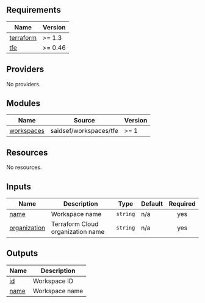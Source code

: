 ## Requirements

| Name | Version |
|------|---------|
| <a name="requirement_terraform"></a> [terraform](#requirement\_terraform) | >= 1.3 |
| <a name="requirement_tfe"></a> [tfe](#requirement\_tfe) | >= 0.46 |

## Providers

No providers.

## Modules

| Name | Source | Version |
|------|--------|---------|
| <a name="module_workspaces"></a> [workspaces](#module\_workspaces) | saidsef/workspaces/tfe | >= 1 |

## Resources

No resources.

## Inputs

| Name | Description | Type | Default | Required |
|------|-------------|------|---------|:--------:|
| <a name="input_name"></a> [name](#input\_name) | Workspace name | `string` | n/a | yes |
| <a name="input_organization"></a> [organization](#input\_organization) | Terraform Cloud organization name | `string` | n/a | yes |

## Outputs

| Name | Description |
|------|-------------|
| <a name="output_id"></a> [id](#output\_id) | Workspace ID |
| <a name="output_name"></a> [name](#output\_name) | Workspace name |
